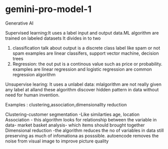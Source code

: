 # gemini-pro-model-1
Generative AI





Supervised learning:It uses a label input and output data.ML algorithm are trained on labeled datasets
It divides in to two 
1) classification talk about output is a discrete class label like spam or not spam
examples are linear classifers, support vector machine, decision trees
2) Regression: the out put is a continous value such as price or probability.
examples are linear regression and logistic regression are common regression algorithm

Unsupervise learing: It uses a unlabel data: mlalgorithm are not really given any label at alland these algorithm discover hidden pattern in data without need for human invention.

Examples : clustering,association,dimensionallty reduction

Clustering-customer segmentation -Like similarties age, location
Association - this algorithm looks for relationship between the variable in data- market basket analysis- which items should brought together
Dimensional reduction -the algorithm reduces the no of variables in data still preserving as much of infomationa as posssible. autoencode removes the noise from visual image to improve picture quality
